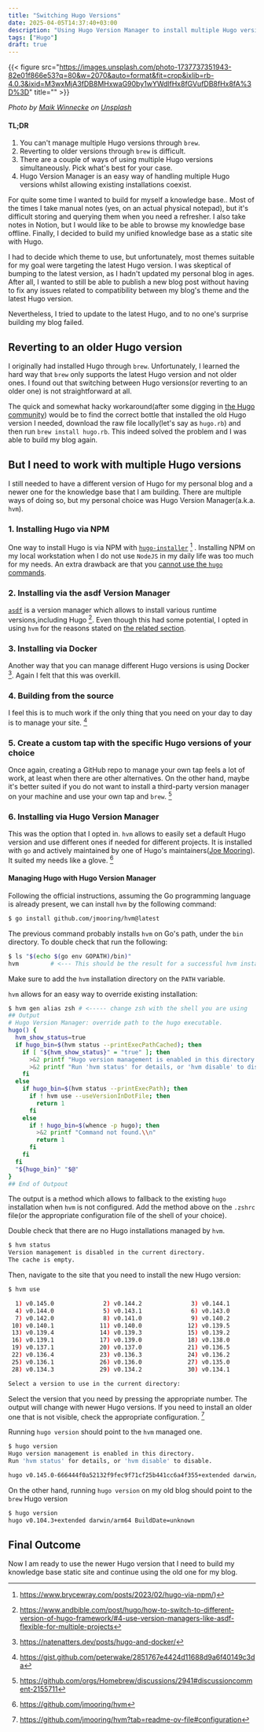 ```yaml
---
title: "Switching Hugo Versions"
date: 2025-04-05T14:37:40+03:00
description: "Using Hugo Version Manager to install multiple Hugo versions on a single workstation"
tags: ["Hugo"]
draft: true
---
```


{{< figure src="https://images.unsplash.com/photo-1737737351943-82e01f866e53?q=80&w=2070&auto=format&fit=crop&ixlib=rb-4.0.3&ixid=M3wxMjA3fDB8MHxwaG90by1wYWdlfHx8fGVufDB8fHx8fA%3D%3D"  title="" >}}

*Photo by [Maik Winnecke](https://unsplash.com/@maik_wi?utm_content=creditCopyText&utm_medium=referral&utm_source=unsplash) on [Unsplash](https://unsplash.com/photos/a-laptop-computer-sitting-on-top-of-a-wooden-desk-JQyMJFh59xY?utm_content=creditCopyText&utm_medium=referral&utm_source=unsplash>)*


 #### TL;DR

 1. You can't manage multiple Hugo versions through `brew`.
 2. Reverting to older versions through `brew` is difficult.
 3. There are a couple of ways of using multiple Hugo versions simultaneously. Pick what's best for your case.
 4. Hugo Version Manager is an easy way of handling multiple Hugo versions whilst allowing existing installations coexist.  


For quite some time I wanted to build for myself a knowledge base.. Most of the times I take manual notes (yes, on an actual physical notepad), but it's difficult storing and querying them when you need a refresher. I also take notes in Notion, but I would like to be able to browse my knowledge base offline. Finally, I decided to build my unified knowledge base as a static site with Hugo. 

I had to decide which theme to use, but unfortunately, most themes suitable for my goal were targeting the latest Hugo version. I was skeptical of bumping to the latest version, as I hadn't updated my personal blog in ages. After all, I wanted to still be able to publish a new blog post without having to fix any issues related to compatibility between my blog's theme and the latest Hugo version.

Nevertheless, I tried to update to the latest Hugo, and to no one's surprise building my blog failed. 

## Reverting to an older Hugo version

I originally had installed Hugo through `brew`. Unfortunately, I learned the hard way that `brew` only supports the latest Hugo version and not older ones. I found out that switching between Hugo versions(or reverting to an older one) is not straightforward at all.

The quick and somewhat hacky workaround(after some digging in [the Hugo community](https://discourse.gohugo.io/t/switching-hugo-versions/38251/2)) would be to find the correct bottle that installed the old Hugo version I needed, download the raw file locally(let's say as `hugo.rb`) and then run `brew install hugo.rb`. This indeed solved the problem and I was able to build my blog again.

## But I need to work with multiple Hugo versions

I still needed to have a different version of Hugo for my personal blog and a newer one for the knowledge base that I am building. There are multiple ways of doing so, but my personal choice was Hugo Version Manager(a.k.a. `hvm`).

### 1. Installing Hugo via NPM

One way to install Hugo is via NPM with [`hugo-installer`](https://github.com/dominique-mueller/hugo-installer) [^1] . Installing NPM on my local workstation when I do not use `NodeJS` in my daily life was too much for my needs. An extra drawback are that you [cannot use the `hugo` commands](https://www.brycewray.com/posts/2023/02/hugo-via-npm/#any-sour-points).

### 2. Installing via the asdf Version Manager

[`asdf`](https://asdf-vm.com/) is a version manager which allows to install various runtime versions,including Hugo [^2]. Even though this had some potential, I opted in using `hvm` for the reasons stated on [the related section](#6-installing-via-hugo-version-manager).

### 3. Installing via Docker

Another way that you can manage different Hugo versions is using Docker [^3]. Again I felt that this was overkill.

### 4. Building from the source

I feel this is to much work if the only thing that you need on your day to day is to manage your site. [^4]

### 5. Create a custom tap with the specific Hugo versions of your choice

Once again, creating a GitHub repo to manage your own tap feels a lot of work, at least when there are other alternatives. On the other hand, maybe it's better suited if you do not want to install a third-party version manager on your machine and use your own tap and `brew`. [^5]

### 6. Installing via Hugo Version Manager

This was the option that I opted in. `hvm` allows to easily set a default Hugo version and use different ones if needed for different projects. It is installed with `go` and actively maintained by one of Hugo's maintainers([Joe Mooring](https://github.com/jmooring)). It suited my needs like a glove. [^6] 

#### Managing Hugo with Hugo Version Manager

Following the official instructions, assuming the Go programming language is already present, we can install `hvm` by the following command:

```bash
$ go install github.com/jmooring/hvm@latest
````

The previous command probably installs `hvm` on Go's path, under the `bin` directory. To double check that run the following:

```bash
$ ls "$(echo $(go env GOPATH)/bin)"
hvm         # <--- This should be the result for a successful hvm installation

```

Make sure to add the `hvm` installation directory on the `PATH` variable.

`hvm` allows for an easy way to override existing installation:

```bash
$ hvm gen alias zsh # <----- change zsh with the shell you are using
## Output 
# Hugo Version Manager: override path to the hugo executable.
hugo() {
  hvm_show_status=true
  if hugo_bin=$(hvm status --printExecPathCached); then
    if [ "${hvm_show_status}" = "true" ]; then
      >&2 printf "Hugo version management is enabled in this directory.\\n"
      >&2 printf "Run 'hvm status' for details, or 'hvm disable' to disable.\\n\\n"
    fi
  else
    if hugo_bin=$(hvm status --printExecPath); then
      if ! hvm use --useVersionInDotFile; then
        return 1
      fi
    else
      if ! hugo_bin=$(whence -p hugo); then
        >&2 printf "Command not found.\\n"
        return 1
      fi
    fi
  fi
  "${hugo_bin}" "$@"
}
## End of Outpout

```

The output is a method which allows to fallback to the existing `hugo` installation when  `hvm` is not configured. Add the method above on the `.zshrc` file(or the appropriate configuration file of the shell of your choice).

Double check that there are no Hugo installations managed by `hvm`.
```bash
$ hvm status
Version management is disabled in the current directory.
The cache is empty.
```
Then, navigate to the site that you need to install the new Hugo version:
```bash
$ hvm use

  1) v0.145.0              2) v0.144.2              3) v0.144.1            
  4) v0.144.0              5) v0.143.1              6) v0.143.0            
  7) v0.142.0              8) v0.141.0              9) v0.140.2            
 10) v0.140.1             11) v0.140.0             12) v0.139.5            
 13) v0.139.4             14) v0.139.3             15) v0.139.2            
 16) v0.139.1             17) v0.139.0             18) v0.138.0            
 19) v0.137.1             20) v0.137.0             21) v0.136.5            
 22) v0.136.4             23) v0.136.3             24) v0.136.2            
 25) v0.136.1             26) v0.136.0             27) v0.135.0            
 28) v0.134.3             29) v0.134.2             30) v0.134.1            

Select a version to use in the current directory: 
```

Select the version that you need by pressing the appropriate number. The output will change with newer Hugo versions. If you need to install an older one that is not visible, check the appropriate configuration. [^7]


Running `hugo version` should point to the `hvm` managed one.
```bash
$ hugo version
Hugo version management is enabled in this directory.
Run 'hvm status' for details, or 'hvm disable' to disable.

hugo v0.145.0-666444f0a52132f9fec9f71cf25b441cc6a4f355+extended darwin/arm64 BuildDate=2025-02-26T15:41:25Z VendorInfo=gohugoio
```

On the other hand, running `hugo version` on my old blog should point to the `brew` Hugo version
```bash
$ hugo version
hugo v0.104.3+extended darwin/arm64 BuildDate=unknown
```

## Final Outcome

Now I am ready to use the newer Hugo version that I need to build my knowledge base static site and continue using the old one for my blog.


[^1]: https://www.brycewray.com/posts/2023/02/hugo-via-npm/)
[^2]: https://www.andbible.com/post/hugo/how-to-switch-to-different-version-of-hugo-framework/#4-use-version-managers-like-asdf-flexible-for-multiple-projects
[^3]: https://natenatters.dev/posts/hugo-and-docker/
[^4]: https://gist.github.com/peterwake/2851767e4424d11688d9a6f40149c3da
[^5]: https://github.com/orgs/Homebrew/discussions/2941#discussioncomment-2155711
[^6]: https://github.com/jmooring/hvm
[^7]: https://github.com/jmooring/hvm?tab=readme-ov-file#configuration
